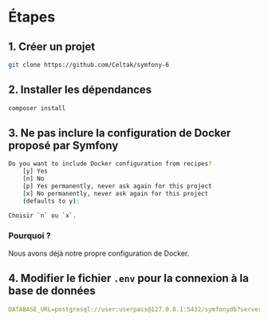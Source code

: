 # Étapes

## 1. Créer un projet

```bash
git clone https://github.com/Celtak/symfony-6
```

## 2. Installer les dépendances

```bash
composer install
```

## 3. Ne pas inclure la configuration de Docker proposé par Symfony

```bash
Do you want to include Docker configuration from recipes?
    [y] Yes
    [n] No
    [p] Yes permanently, never ask again for this project
    [x] No permanently, never ask again for this project
    (defaults to y):
```

```bash
Choisir `n` ou `x`.
```

### Pourquoi ?

Nous avons déjà notre propre configuration de Docker.

## 4. Modifier le fichier `.env` pour la connexion à la base de données

```yml
DATABASE_URL=postgresql://user:userpass@127.0.0.1:5432/symfonydb?serverVersion=15&charset=utf8
```
